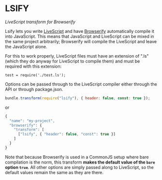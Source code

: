 LSIFY
=====
*LiveScript transform for Browserify*

Lsify lets you write [LiveScript][livescript] and have [Browserify][browserify] 
automatically compile it into JavaScript. This means that JavaScript and 
LiveScript can be mixed in the same project arbitrarily; Browserify will 
compile the LiveScript and leave the JavaScript alone.

For this to work properly, LiveScript files must have an extension of ".ls"
(which they do anyway for LiveScript to compile them) and must be required
with this extension:

```javajcript
test = require('./test.ls');
```

Options can be passed through to the LiveScript compiler either through the
API or through package.json.

```javascript
bundle.transform(require("lsify"), { header: false, const: true });
```

or

```javascript
{
  "name": "my-project",
  "browserify": {
    "transform": [
      ["lsify", { "header": false, "const": true }]
    ]   
  }
}
```

Note that because Browserify is used in a CommonJS setup where bare
compilation is the norm, this transform **makes the default value of the `bare`
option `true`**. All other options are simply passed along to LiveScript, so
the default values remain the same as they are there.

[livescript]: http://livescript.net/
[browserify]: http://browserify.org/
